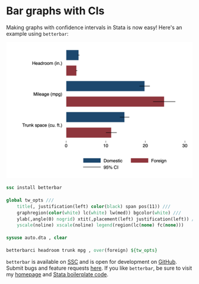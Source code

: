 # Bar graphs with CIs

Making graphs with confidence intervals in Stata is now easy! Here's an example using `betterbar`:

![Graphs with confidence intervals in Stata](/img/betterbar.png)

```stata
ssc install betterbar

global tw_opts ///
	title(, justification(left) color(black) span pos(11)) ///
	graphregion(color(white) lc(white) lw(med)) bgcolor(white) ///
	ylab(,angle(0) nogrid) xtit(,placement(left) justification(left)) ///
	yscale(noline) xscale(noline) legend(region(lc(none) fc(none)))

sysuse auto.dta , clear

betterbarci headroom trunk mpg , over(foreign) ${tw_opts}
```

`betterbar` is available on [SSC](https://ideas.repec.org/c/boc/bocode/s458560.html) and is open for development on [GitHub](https://github.com/bbdaniels/betterbar). Submit bugs and feature requests [here](https://github.com/bbdaniels/betterbar/issues). If you like `betterbar`, be sure to visit my [homepage](http://bbdaniels.github.io) and [Stata boilerplate code](https://gist.github.com/bbdaniels/a3c9f9416f1d16d6f3c6e8cf371f1d89).
